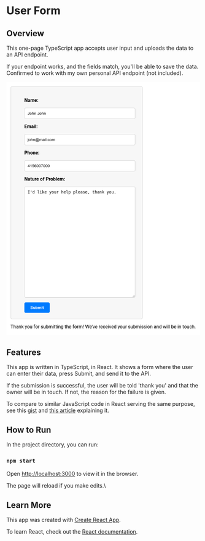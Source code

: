 # User Form

## Overview

This one-page TypeScript app accepts user input and uploads the data to an API endpoint.

If your endpoint works, and the fields match, you'll be able to save the data. Confirmed to work with my own personal API endpoint (not included).

![upload_form_working](upload_form_working.png)

## Features

This app is written in TypeScript, in React. It shows a form where the user can enter their data, press Submit, and send it to the API. 

If the submission is successful, the user will be told 'thank you' and that the owner will be in touch. If not, the reason for the failure is given.

To compare to similar JavaScript code in React serving the same purpose, see this [gist](https://gist.github.com/julianeon/767e32fc069d0a1568683deb4dd31fb0) and [this article](https://javascriptpage.com/make-an-email-submit-form-with-javascript) explaining it.

## How to Run

In the project directory, you can run:

### `npm start`

Open [http://localhost:3000](http://localhost:3000) to view it in the browser.

The page will reload if you make edits.\

## Learn More

This app was created with [Create React App](https://facebook.github.io/create-react-app/docs/getting-started).

To learn React, check out the [React documentation](https://reactjs.org/).
